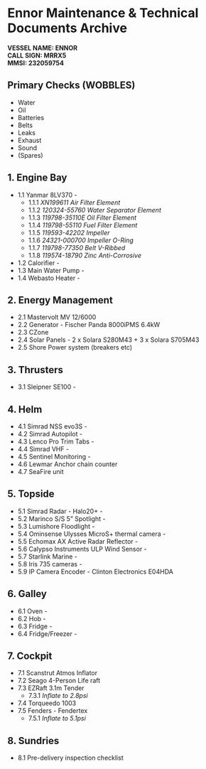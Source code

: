 # Ennor Maintenance & Technical Documents Archive

**VESSEL NAME: ENNOR**  
**CALL SIGN: MRRX5**  
**MMSI: 232059754**

## Primary Checks (WOBBLES)
- Water
- Oil
- Batteries
- Belts
- Leaks
- Exhaust
- Sound
- (Spares)

## 1. Engine Bay
- 1.1 Yanmar 8LV370 -
  - 1.1.1 _XN199611 Air Filter Element_
  - 1.1.2 _120324-55760 Water Separator Element_
  - 1.1.3 _119798-35110E Oil Filter Element_
  - 1.1.4 _119798-55110 Fuel Filter Element_
  - 1.1.5 _119593-42202 Impeller_
  - 1.1.6 _24321-000700 Impeller O-Ring_
  - 1.1.7 _119798-77350 Belt V-Ribbed_
  - 1.1.8 _119574-18790 Zinc Anti-Corrosive_
- 1.2 Calorifier -
- 1.3 Main Water Pump -
- 1.4 Webasto Heater -

## 2. Energy Management
- 2.1 Mastervolt MV 12/6000
- 2.2 Generator - Fischer Panda 8000iPMS 6.4kW
- 2.3 CZone
- 2.4 Solar Panels - 2 x Solara S280M43 + 3 x Solara S705M43
- 2.5 Shore Power system (breakers etc)

## 3. Thrusters
- 3.1 Sleipner SE100 -

## 4. Helm
- 4.1 Simrad NSS evo3S -
- 4.2 Simrad Autopilot -
- 4.3 Lenco Pro Trim Tabs -
- 4.4 Simrad VHF -
- 4.5 Sentinel Monitoring -
- 4.6 Lewmar Anchor chain counter
- 4.7 SeaFire unit

## 5. Topside
- 5.1 Simrad Radar - Halo20+ -
- 5.2 Marinco S/S 5” Spotlight -
- 5.3 Lumishore Floodlight -
- 5.4 Ominsense Ulysses MicroS+ thermal camera -
- 5.5 Echomax AX Active Radar Reflector -
- 5.6 Calypso Instruments ULP Wind Sensor -
- 5.7 Starlink Marine -
- 5.8 Iris 735 cameras -
- 5.9 IP Camera Encoder - Clinton Electronics E04HDA

## 6. Galley
- 6.1 Oven -
- 6.2 Hob -
- 6.3 Fridge -
- 6.4 Fridge/Freezer -

## 7. Cockpit
- 7.1 Scanstrut Atmos Inflator
- 7.2 Seago 4-Person Life raft
- 7.3 EZRaft 3.1m Tender
  - 7.3.1 _Inflate to 2.8psi_
- 7.4 Torqueedo 1003
- 7.5 Fenders - Fendertex
  - 7.5.1 _Inflate to 5.1psi_

## 8. Sundries
- 8.1 Pre-delivery inspection checklist

